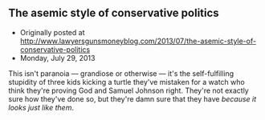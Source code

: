 ## The asemic style of conservative politics

 * Originally posted at http://www.lawyersgunsmoneyblog.com/2013/07/the-asemic-style-of-conservative-politics
 * Monday, July 29, 2013

This isn't paranoia — grandiose or otherwise — it's the self-fulfilling stupidity of three kids kicking a turtle they've mistaken for a watch who think they're proving God and Samuel Johnson right. They're not exactly sure how they've done so, but they're damn sure that they have _because it looks just like them_.